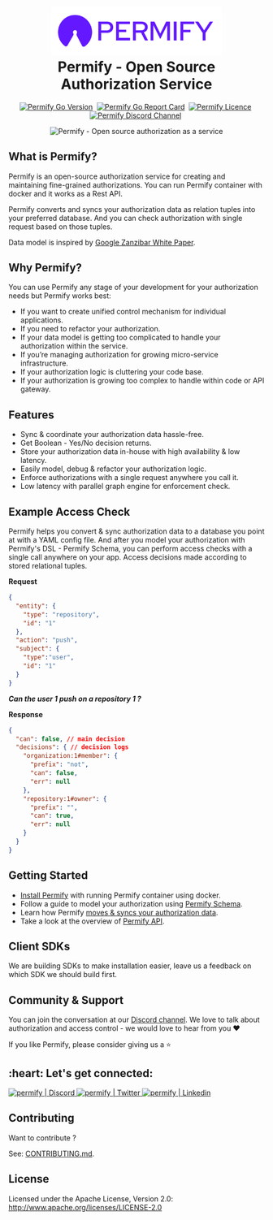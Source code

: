 

<h1 align="center">
    <img src="https://raw.githubusercontent.com/Permify/permify/master/assets/permify-logo.svg" alt="Permify logo" width="336px" /><br />
    Permify - Open Source Authorization Service
</h1>

<p align="center">
    <a href="https://github.com/Permify/permify" target="_blank"><img src="https://img.shields.io/github/go-mod/go-version/Permify/permify?style=for-the-badge&logo=go" alt="Permify Go Version" /></a>&nbsp;
    <a href="https://goreportcard.com/report/github.com/Permify/permify" target="_blank"><img src="https://goreportcard.com/badge/github.com/Permify/permify?style=for-the-badge&logo=go" alt="Permify Go Report Card" /></a>&nbsp;
    <a href="https://github.com/Permify/permify" target="_blank"><img src="https://img.shields.io/github/license/Permify/permify?style=for-the-badge" alt="Permify Licence" /></a>&nbsp;
    <a href="https://discord.gg/MJbUjwskdH" target="_blank"><img src="https://img.shields.io/discord/950799928047833088?style=for-the-badge&logo=discord&label=DISCORD" alt="Permify Discord Channel" /></a>&nbsp;
</p>

<p align="center">
    <img src="https://raw.githubusercontent.com/Permify/permify/master/assets/permify-demo-github.gif" alt="Permify - Open source authorization as a service"  width="820px" />
</p>

## What is Permify?

Permify is an open-source authorization service for creating and maintaining fine-grained authorizations. You can run Permify container with docker and it works as a Rest API.

Permify converts and syncs your authorization data as relation tuples into your preferred database. And you can check authorization with single request based on those tuples.

Data model is inspired by [Google Zanzibar White Paper](https://storage.googleapis.com/pub-tools-public-publication-data/pdf/41f08f03da59f5518802898f68730e247e23c331.pdf).

## Why Permify?

You can use Permify any stage of your development for your authorization needs but Permify works best:

- If you want to create unified control mechanism for individual applications.
- If you need to refactor your authorization.
- If your data model is getting too complicated to handle your authorization within the service.
- If you’re managing authorization for growing micro-service infrastructure.
- If your authorization logic is cluttering your code base.
- If your authorization is growing too complex to handle within code or API gateway.

## Features

- Sync & coordinate your authorization data hassle-free.
- Get Boolean - Yes/No decision returns.
- Store your authorization data in-house with high availability & low latency.
- Easily model, debug & refactor your authorization logic.
- Enforce authorizations with a single request anywhere you call it.
- Low latency with parallel graph engine for enforcement check.

## Example Access Check

Permify helps you convert & sync authorization data to a database you point at with a YAML config file. And after you model your authorization with Permify's DSL - Permify Schema, you can perform access checks with a single call anywhere on your app. Access decisions made according to stored relational tuples.

**Request**

```json
{
  "entity": {
    "type": "repository",
    "id": "1"
  },
  "action": "push",
  "subject": {
    "type":"user",
    "id": "1"
  }
}
```

***Can the user 1 push on a repository 1 ?***

**Response**

```json
{
  "can": false, // main decision
  "decisions": { // decision logs
    "organization:1#member": {
      "prefix": "not",
      "can": false,
      "err": null
    },
    "repository:1#owner": {
      "prefix": "",
      "can": true,
      "err": null
    }
  }
}
```
## Getting Started

- [Install Permify] with running Permify container using docker.
- Follow a guide to model your authorization using [Permify Schema].
- Learn how Permify [moves & syncs your authorization data].
- Take a look at the overview of [Permify API].

[Install Permify]: https://docs.permify.co/docs/installation
[Permify Schema]: https://docs.permify.co/docs/getting-started/modeling
[moves & syncs your authorization data]: https://docs.permify.co/docs/getting-started/sync-data
[Permify API]: https://docs.permify.co/docs/api-overview

## Client SDKs

We are building SDKs to make installation easier, leave us a feedback on which SDK we should build first.

[//]: # (Stargazers)

[//]: # (-----------)

[//]: # ()
[//]: # ([![Stargazers repo roster for @Permify/permify]&#40;https://reporoster.com/stars/Permify/permify&#41;]&#40;https://github.com/Permify/permify/stargazers&#41;)

## Community & Support
You can join the conversation at our [Discord channel](https://discord.gg/MJbUjwskdH). We love to talk about authorization and access control - we would
love to hear from you :heart:

If you like Permify, please consider giving us a :star:️

<h2 align="left">:heart: Let's get connected:</h2>

<p align="left">
<a href="https://discord.gg/MJbUjwskdH">
 <img alt="permify | Discord" width="50px" src="https://user-images.githubusercontent.com/34595361/178992169-fba31a7a-fa80-42ba-9d7f-46c9c0b5a9f8.png" />
</a>
<a href="https://twitter.com/GetPermify">
  <img alt="permify | Twitter" width="50px" src="https://user-images.githubusercontent.com/43545812/144034996-602b144a-16e1-41cc-99e7-c6040b20dcaf.png"/>
</a>
<a href="https://www.linkedin.com/company/permifyco">
  <img alt="permify | Linkedin" width="50px" src="https://user-images.githubusercontent.com/43545812/144035037-0f415fc7-9f96-4517-a370-ccc6e78a714b.png" />
</a>
</p>

## Contributing 
Want to contribute ? 

See: [CONTRIBUTING.md](https://github.com/Permify/permify/blob/master/CONTRIBUTING.md).

## License

Licensed under the Apache License, Version 2.0: http://www.apache.org/licenses/LICENSE-2.0
